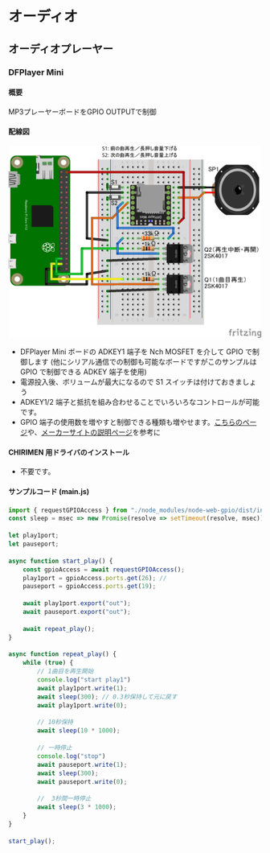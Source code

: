 # オーディオ

## オーディオプレーヤー

### DFPlayer Mini

#### 概要

MP3プレーヤーボードをGPIO OUTPUTで制御

#### 配線図

![](./DFPlayer.png "schematic")

* DFPlayer Mini ボードの ADKEY1 端子を Nch MOSFET を介して GPIO で制御します
(他にシリアル通信での制御も可能なボードですがこのサンプルは GPIO で制御できる ADKEY 端子を使用)
* 電源投入後、ボリュームが最大になるので S1 スイッチは付けておきましょう
* ADKEY1/2 端子と抵抗を組み合わせることでいろいろなコントロールが可能です。
* GPIO 端子の使用数を増やすと制御できる種類も増やせます。[こちらのページ](https://chitakekoubou.blogspot.com/p/dfplayeradkeyio.html)や、[メーカーサイトの説明ページ](https://wiki.dfrobot.com/DFPlayer_Mini_SKU_DFR0299)を参考に

#### CHIRIMEN 用ドライバのインストール

- 不要です。

#### サンプルコード (main.js)

```javascript
import { requestGPIOAccess } from "./node_modules/node-web-gpio/dist/index.js";
const sleep = msec => new Promise(resolve => setTimeout(resolve, msec));

let play1port;
let pauseport;

async function start_play() {
    const gpioAccess = await requestGPIOAccess();
    play1port = gpioAccess.ports.get(26); // 
    pauseport = gpioAccess.ports.get(19);

    await play1port.export("out");
    await pauseport.export("out");

    await repeat_play();
}

async function repeat_play() {
    while (true) {
        // 1曲目を再生開始
        console.log("start play1")
        await play1port.write(1);
        await sleep(300); // 0.3秒保持して元に戻す
        await play1port.write(0);

        // 10秒保持
        await sleep(10 * 1000);

        // 一時停止
        console.log("stop")
        await pauseport.write(1);
        await sleep(300);
        await pauseport.write(0);

        //  3秒間一時停止
        await sleep(3 * 1000);
    }
}

start_play();
```
